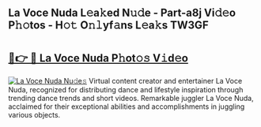 ## La Voce Nuda L𝚎a𝚔ed N𝚞𝚍e - Part-a8j Vi𝚍𝚎o P𝚑𝚘tos - H𝚘𝚝 O𝚗𝚕yf𝚊ns L𝚎a𝚔s TW3GF

# <h2><a href="http://kfebhzk.oniu.top/?m=La+Voce+Nuda">🔗👉 🔴 La Voce Nuda P𝚑ot𝚘𝚜 V𝚒d𝚎o</a></h2>

[![La Voce Nuda Nu𝚍e𝚜](https://i.imgur.com/0qMVB7G.gif)](http://kfebhzk.oniu.top/?m=La+Voce+Nuda)
Virtual content creator and entertainer La Voce Nuda, recognized for distributing dance and lifestyle inspiration through trending dance trends and short videos. Remarkable juggler La Voce Nuda, acclaimed for their exceptional abilities and accomplishments in juggling various objects.  
